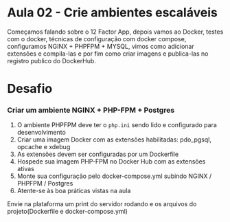 # Aula 02 - Crie ambientes escaláveis

Começamos falando sobre o 12 Factor App, depois vamos ao Docker, testes com o docker, técnicas de configuração com docker compose, configuramos NGINX + PHPFPM + MYSQL, vimos como adicionar extensões e compila-las e por fim como criar imagens e publica-las no registro publico do DockerHub.



# Desafio

### Criar um ambiente NGINX + PHP-FPM + Postgres
1. O ambiente PHPFPM deve ter o ```php.ini``` sendo lido e configurado para desenvolvimento
2. Criar uma imagem Docker com as extensões habilitadas: pdo_pgsql, opcache e xdebug
3. As extensões devem ser configuradas por um Dockerfile
4. Hospede sua imagem PHP-FPM no Docker Hub com as extensões ativas
5. Monte sua configuração pelo docker-compose.yml subindo NGINX / PHPFPM / Postgres
6. Atente-se às boa práticas vistas na aula

Envie na plataforma um print do servidor rodando e os arquivos do projeto(Dockerfile e docker-compose.yml)